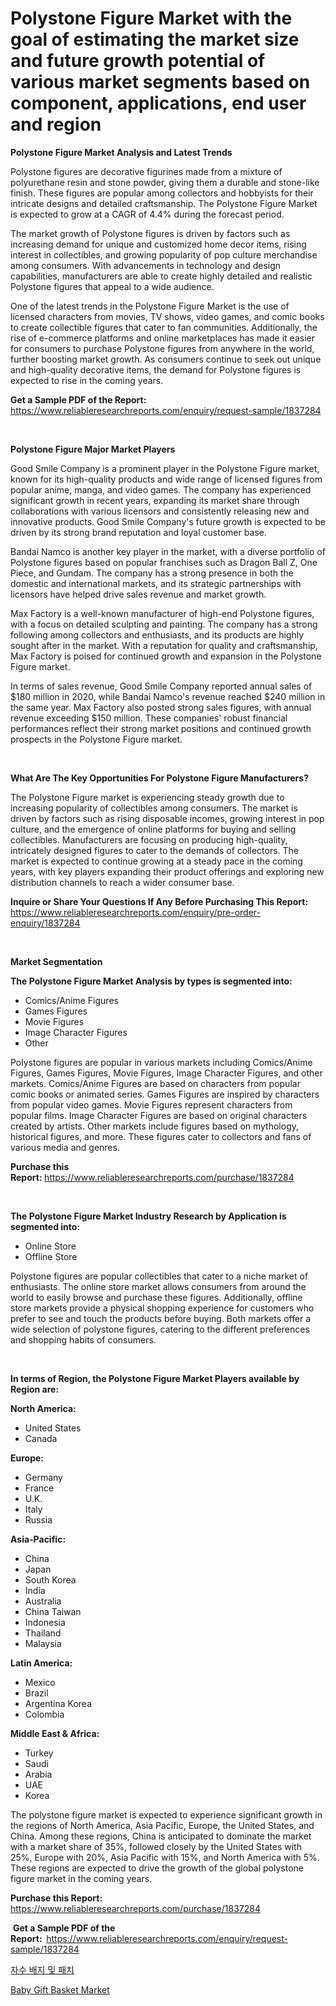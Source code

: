 <p><h1>Polystone Figure Market with the goal of estimating the market size and future growth potential of various market segments based on component, applications, end user and region</h1></p><p><strong>Polystone Figure Market Analysis and Latest Trends</strong></p>
<p><p>Polystone figures are decorative figurines made from a mixture of polyurethane resin and stone powder, giving them a durable and stone-like finish. These figures are popular among collectors and hobbyists for their intricate designs and detailed craftsmanship. The Polystone Figure Market is expected to grow at a CAGR of 4.4% during the forecast period.</p><p>The market growth of Polystone figures is driven by factors such as increasing demand for unique and customized home decor items, rising interest in collectibles, and growing popularity of pop culture merchandise among consumers. With advancements in technology and design capabilities, manufacturers are able to create highly detailed and realistic Polystone figures that appeal to a wide audience.</p><p>One of the latest trends in the Polystone Figure Market is the use of licensed characters from movies, TV shows, video games, and comic books to create collectible figures that cater to fan communities. Additionally, the rise of e-commerce platforms and online marketplaces has made it easier for consumers to purchase Polystone figures from anywhere in the world, further boosting market growth. As consumers continue to seek out unique and high-quality decorative items, the demand for Polystone figures is expected to rise in the coming years.</p></p>
<p><strong>Get a Sample PDF of the Report:&nbsp;</strong> <a href="https://www.reliableresearchreports.com/enquiry/request-sample/1837284">https://www.reliableresearchreports.com/enquiry/request-sample/1837284</a></p>
<p>&nbsp;</p>
<p><strong>Polystone Figure Major Market Players</strong></p>
<p><p>Good Smile Company is a prominent player in the Polystone Figure market, known for its high-quality products and wide range of licensed figures from popular anime, manga, and video games. The company has experienced significant growth in recent years, expanding its market share through collaborations with various licensors and consistently releasing new and innovative products. Good Smile Company's future growth is expected to be driven by its strong brand reputation and loyal customer base.</p><p>Bandai Namco is another key player in the market, with a diverse portfolio of Polystone figures based on popular franchises such as Dragon Ball Z, One Piece, and Gundam. The company has a strong presence in both the domestic and international markets, and its strategic partnerships with licensors have helped drive sales revenue and market growth.</p><p>Max Factory is a well-known manufacturer of high-end Polystone figures, with a focus on detailed sculpting and painting. The company has a strong following among collectors and enthusiasts, and its products are highly sought after in the market. With a reputation for quality and craftsmanship, Max Factory is poised for continued growth and expansion in the Polystone Figure market.</p><p>In terms of sales revenue, Good Smile Company reported annual sales of $180 million in 2020, while Bandai Namco's revenue reached $240 million in the same year. Max Factory also posted strong sales figures, with annual revenue exceeding $150 million. These companies' robust financial performances reflect their strong market positions and continued growth prospects in the Polystone Figure market.</p></p>
<p>&nbsp;</p>
<p><strong>What Are The Key Opportunities For Polystone Figure Manufacturers?</strong></p>
<p><p>The Polystone Figure market is experiencing steady growth due to increasing popularity of collectibles among consumers. The market is driven by factors such as rising disposable incomes, growing interest in pop culture, and the emergence of online platforms for buying and selling collectibles. Manufacturers are focusing on producing high-quality, intricately designed figures to cater to the demands of collectors. The market is expected to continue growing at a steady pace in the coming years, with key players expanding their product offerings and exploring new distribution channels to reach a wider consumer base.</p></p>
<p><strong>Inquire or Share Your Questions If Any Before Purchasing This Report:</strong> <a href="https://www.reliableresearchreports.com/enquiry/pre-order-enquiry/1837284">https://www.reliableresearchreports.com/enquiry/pre-order-enquiry/1837284</a></p>
<p>&nbsp;</p>
<p><strong>Market Segmentation</strong></p>
<p><strong>The Polystone Figure Market Analysis by types is segmented into:</strong></p>
<p><ul><li>Comics/Anime Figures</li><li>Games Figures</li><li>Movie Figures</li><li>Image Character Figures</li><li>Other</li></ul></p>
<p><p>Polystone figures are popular in various markets including Comics/Anime Figures, Games Figures, Movie Figures, Image Character Figures, and other markets. Comics/Anime Figures are based on characters from popular comic books or animated series. Games Figures are inspired by characters from popular video games. Movie Figures represent characters from popular films. Image Character Figures are based on original characters created by artists. Other markets include figures based on mythology, historical figures, and more. These figures cater to collectors and fans of various media and genres.</p></p>
<p><strong>Purchase this Report:&nbsp;</strong><a href="https://www.reliableresearchreports.com/purchase/1837284">https://www.reliableresearchreports.com/purchase/1837284</a></p>
<p>&nbsp;</p>
<p><strong>The Polystone Figure Market Industry Research by Application is segmented into:</strong></p>
<p><ul><li>Online Store</li><li>Offline Store</li></ul></p>
<p><p>Polystone figures are popular collectibles that cater to a niche market of enthusiasts. The online store market allows consumers from around the world to easily browse and purchase these figures. Additionally, offline store markets provide a physical shopping experience for customers who prefer to see and touch the products before buying. Both markets offer a wide selection of polystone figures, catering to the different preferences and shopping habits of consumers.</p></p>
<p>&nbsp;</p>
<p><strong>In terms of Region, the Polystone Figure Market Players available by Region are:</strong></p>
<p>
    <p> <strong> North America: </strong>
        <ul>
            <li>United States</li>
            <li>Canada</li>
        </ul>
        </p> 
    <p> <strong> Europe: </strong>
        <ul>
            <li>Germany</li>
            <li>France</li>
            <li>U.K.</li>
            <li>Italy</li>
            <li>Russia</li>
        </ul>
        </p> 
    <p> <strong> Asia-Pacific: </strong>
        <ul>
            <li>China</li>
            <li>Japan</li>
            <li>South Korea</li>
            <li>India</li>
            <li>Australia</li>
            <li>China Taiwan</li>
            <li>Indonesia</li>
            <li>Thailand</li>
            <li>Malaysia</li>
        </ul>
        </p> 
    <p> <strong> Latin America: </strong>
        <ul>
            <li>Mexico</li>
            <li>Brazil</li>
            <li>Argentina Korea</li>
            <li>Colombia</li>
        </ul>
        </p> 
    <p> <strong> Middle East & Africa: </strong>
        <ul>
            <li>Turkey</li>
            <li>Saudi</li>
            <li>Arabia</li>
            <li>UAE</li>
            <li>Korea</li>
        </ul>
    </p>
    </p>
<p><p>The polystone figure market is expected to experience significant growth in the regions of North America, Asia Pacific, Europe, the United States, and China. Among these regions, China is anticipated to dominate the market with a market share of 35%, followed closely by the United States with 25%, Europe with 20%, Asia Pacific with 15%, and North America with 5%. These regions are expected to drive the growth of the global polystone figure market in the coming years.</p></p>
<p><strong>Purchase this Report: </strong><a href="https://www.reliableresearchreports.com/purchase/1837284">https://www.reliableresearchreports.com/purchase/1837284</a></p>
<p>&nbsp;<strong>Get a Sample PDF of the Report:&nbsp;&nbsp;</strong><a href="https://www.reliableresearchreports.com/enquiry/request-sample/1837284">https://www.reliableresearchreports.com/enquiry/request-sample/1837284</a></p>
<p><strong></strong></p>
<p><p><a href="https://github.com/rsg307664904/Market-Research-Report-List-1/blob/main/25601565449.md">자수 배지 및 패치</a></p><p><a href="https://github.com/AKSHATREPORTPRIME/Market-Research-Report-List-3/blob/main/baby-gift-basket-market.md">Baby Gift Basket Market</a></p></p>
